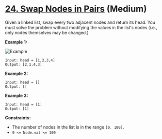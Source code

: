 # [24. Swap Nodes in Pairs][link] (Medium)

[link]: https://leetcode.com/problems/swap-nodes-in-pairs/

Given a linked list, swap every two adjacent nodes and return its head. You
must solve the problem without modifying the values in the list's nodes (i.e.,
only nodes themselves may be changed.)

**Example 1:**

![Example](https://assets.leetcode.com/uploads/2020/10/03/swap_ex1.jpg)

```text
Input: head = [1,2,3,4]
Output: [2,1,4,3]
```

**Example 2:**

```text
Input: head = []
Output: []
```

**Example 3:**

```text
Input: head = [1]
Output: [1]
```

**Constraints:**

- The number of nodes in the list is in the range `[0, 100]`.
- `0 <= Node.val <= 100`
